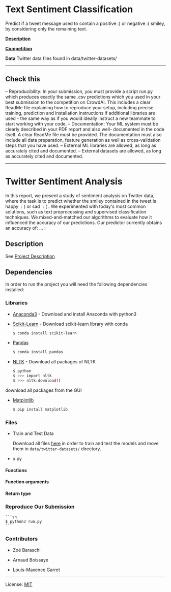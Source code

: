 # Text Sentiment Classification
Predict if a tweet message used to contain a positive :) or negative :( smiley, by considering only the remaining text.

__[Description](https://github.com/epfml/ML_course/tree/master/projects/project2/project_text_classification)__

__[Competition](https://www.crowdai.org/challenges/epfl-ml-text-classification/)__

__Data__ Twitter data files found in data/twitter-datasets/

------------------------------------------------------------------
Check this
------------------------------------------------------------------

– Reproducibility: In your submission, you must provide a script run.py which produces exactly the same .csv predictions which you used in your best submission to the competition on CrowdAI. This includes a clear ReadMe file explaining how to reproduce your setup, including precise training, prediction and installation instructions if additional libraries are used - the same way as if you would ideally instruct a new teammate to start working with your code.
– Documentation: Your ML system must be clearly described in your PDF report and also well- documented in the code itself. A clear ReadMe file must be provided. The documentation must also include all data preparation, feature generation as well as cross-validation steps that you have used.
– External ML libraries are allowed, as long as accurately cited and documented.
– External datasets are allowed, as long as accurately cited and documented.

------------------------------------------------------------------

# Twitter Sentiment Analysis

In this report, we present a study of sentiment analysis on Twitter data, where the task is to predict whether the smiley contained in the tweet is happy $:)$ or sad $:($ . 
We experimented with today's most common solutions, such as text preprocessing and supervised classification techniques. We mixed-and-matched our algorithms to evaluate how it influenced the accuracy of our predictions. 
Our predictor currently obtains an accuracy of: ...  : 

## Description

See [Project Description](https://github.com/epfml/ML_course/tree/master/projects/project2/project_text_classification)

## Dependencies

In order to run the project you will need the following dependencies installed:

### Libraries

* [Anaconda3](https://www.anaconda.com/download/) - Download and install Anaconda with python3
* [Scikit-Learn](https://scikit-learn.org/stable/) - Download scikit-learn library with conda

    ```sh
    $ conda install scikit-learn
    ```
    
* [Pandas](https://pandas.pydata.org/)

    ```sh
    $ conda install pandas
    ```
    
* [NLTK](https://www.nltk.org/) - Download all packages of NLTK

    ```sh
    $ python
    $ >>> import nltk
    $ >>> nltk.download()
    ```
 download all packages from the GUI
 
 * [Matplotlib](https://matplotlib.org/)
    ```sh
    $ pip install matplotlib
    ```
### Files
* Train and Test Data

    Download all files [here](https://www.crowdai.org/challenges/epfl-ml-text-classification/dataset_files) in order to train and test the models
    and move them in `data/twitter-datasets/` directory.

* x.py
#### Functions
#### Function arguments
#### Return type

### Reproduce Our Submission

    ```sh
    $ python3 run.py
    ```
### Contributors

- Zoé Baraschi
- Arnaud Boissaye
- Louis-Maxence Garret


   [Anaconda3]: <https://www.continuum.io/downloads>
   [Scikit-Learn]: <http://scikit-learn.org/stable/install.html>
   [NLTK]: <http://www.nltk.org/>
___

License: [MIT](https://opensource.org/licenses/MIT)
